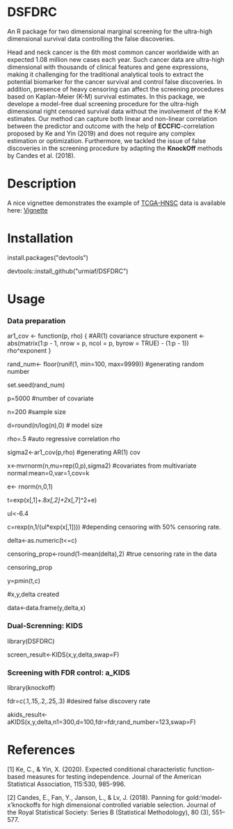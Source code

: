 # DSFDRC
An R package for two dimensional marginal screening for the ultra-high dimensional survival data controlling the false discoveries.

Head and neck cancer is the 6th most common cancer worldwide with an expected 1.08 million new cases each year. 
Such cancer data are ultra-high dimensional with thousands of clinical features and gene expressions, 
making it challenging for the traditional analytical tools to extract the potential biomarker for the cancer survival and control false discoveries.
In addition, presence of heavy censoring can affect the screening procedures based on Kaplan-Meier (K-M) survival estimates. 
In this package, we develope a model-free dual screening procedure for the ultra-high dimensional right censored survival data without the involvement 
of the K-M estimates. Our method can capture both linear and non-linear correlation between the predictor and outcome with the help of **ECCFIC**-correlation proposed by Ke and Yin (2019) and 
does not require any complex estimation or optimization. Furthermore, we tackled the issue of false discoveries in the screening procedure by adapting the 
**KnockOff** methods by Candes et al. (2018). 

# Description

A nice vignettee demonstrates the example of [TCGA-HNSC](https://portal.gdc.cancer.gov/projects/TCGA-HNSC) data is available 
here: [Vignette](http://htmlpreview.github.io/?https://github.com/urmiaf/DSFDRC/blob/master/vignettes/Introduction.html)

# Installation
install.packages("devtools")

devtools::install_github("urmiaf/DSFDRC")

# Usage
### Data preparation

ar1_cov <- function(p, rho) { #AR(1) covariance structure
  exponent <- abs(matrix(1:p - 1, nrow = p, ncol = p, byrow = TRUE) - 
                    (1:p - 1))
  rho^exponent
}

rand_num<- floor(runif(1, min=100, max=9999))    #generating random number

set.seed(rand_num) 

p=5000                       #number of covariate

n=200                           #sample size

d=round(n/log(n),0)              # model size

rho=.5                           #auto regressive correlation rho

sigma2<-ar1_cov(p,rho)             #generating AR(1) cov

x<-mvrnorm(n,mu=rep(0,p),sigma2)                     #covariates from multivariate normal:mean=0,var=1,cov=k

e<- rnorm(n,0,1)

t=exp(x[,1]+.8*x[,2]+2*x[,7]^2+e)

ul<-6.4

c=rexp(n,1/(ul*exp(x[,1])))                         #depending censoring with 50% censoring rate.

delta<-as.numeric(t<=c)

censoring_prop<-round(1-mean(delta),2)                #true censoring rate in the data

censoring_prop

y=pmin(t,c)

#x,y,delta created

data<-data.frame(y,delta,x)

### Dual-Screnning: KIDS

library(DSFDRC)

screen_result<-KIDS(x,y,delta,swap=F)

### Screening with FDR control: a_KIDS

library(knockoff)

fdr=c(.1,.15,.2,.25,.3)  #desired false discovery rate

akids_result<-aKIDS(x,y,delta,n1=300,d=100,fdr=fdr,rand_number=123,swap=F)

                                                                                                                                                   
# References
<a id="1">[1]</a> 
Ke, C., & Yin, X. (2020). 
Expected conditional characteristic function-based measures for
testing independence. 
Journal of the American Statistical Association, 115:530, 985-996.

<a id="2">[2]</a> 
Candes, E., Fan, Y., Janson, L., & Lv, J. (2018). 
Panning for gold:‘model-x’knockoffs for high
dimensional controlled variable selection. 
Journal of the Royal Statistical Society: Series B
(Statistical Methodology), 80 (3), 551–577.
